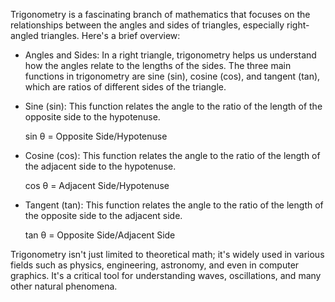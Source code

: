 Trigonometry is a fascinating branch of mathematics that focuses on the 
relationships between the angles and sides of triangles, especially 
right-angled triangles. Here's a brief overview:
- Angles and Sides: In a right triangle, trigonometry helps us understand how the angles 
  relate to the lengths of the sides. The three main functions in trigonometry are sine (sin),
  cosine (cos), and tangent (tan), which are ratios of different sides of the triangle.
- Sine (sin): This function relates the angle to the ratio of the length of the opposite side 
  to the hypotenuse.

  sin θ = Opposite Side/Hypotenuse
  
- Cosine (cos): This function relates the angle to the ratio of the length of the adjacent 
  side to the hypotenuse.

  cos θ = Adjacent Side/Hypotenuse
  
- Tangent (tan): This function relates the angle to the ratio of the length of the opposite 
  side to the adjacent side.

  tan θ = Opposite Side/Adjacent Side

Trigonometry isn't just limited to theoretical math; it's widely used in various fields such as physics, engineering, astronomy, and even in computer graphics. It's a critical tool for understanding waves, oscillations, and many other natural phenomena.
